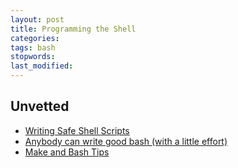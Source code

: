 ```yaml
---
layout: post
title: Programming the Shell
categories:
tags: bash
stopwords:
last_modified:
---
```


## Unvetted

* [Writing Safe Shell Scripts](https://sipb.mit.edu/doc/safe-shell/)
* [Anybody can write good bash (with a little effort)](https://blog.yossarian.net/2020/01/23/Anybody-can-write-good-bash-with-a-little-effort)
* [Make and Bash Tips](https://github.com/Teradata/stampede/wiki/Make-and-Bash-Tips)
